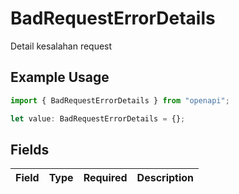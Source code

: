 # BadRequestErrorDetails

Detail kesalahan request

## Example Usage

```typescript
import { BadRequestErrorDetails } from "openapi";

let value: BadRequestErrorDetails = {};
```

## Fields

| Field       | Type        | Required    | Description |
| ----------- | ----------- | ----------- | ----------- |